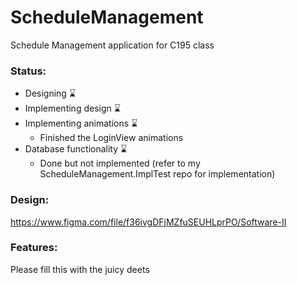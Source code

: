 # ScheduleManagement
Schedule Management application for C195 class

### Status: 
- Designing ⌛
- Implementing design ⌛
- Implementing animations ⌛
  - Finished the LoginView animations
- Database functionality ⌛
  - Done but not implemented (refer to my ScheduleManagement.ImplTest repo for implementation)

### Design:
https://www.figma.com/file/f36ivgDFjMZfuSEUHLprPO/Software-II

### Features:
Please fill this with the juicy deets
